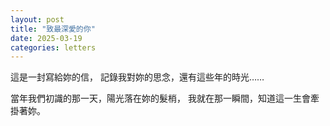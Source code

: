 ```yaml
---
layout: post
title: "致最深愛的你"
date: 2025-03-19
categories: letters
---
```


這是一封寫給妳的信，
記錄我對妳的思念，還有這些年的時光……

當年我們初識的那一天，陽光落在妳的髮梢，
我就在那一瞬間，知道這一生會牽掛著妳。

